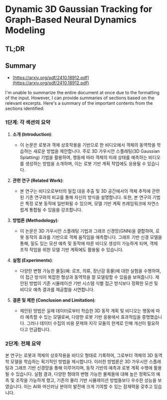 # Dynamic 3D Gaussian Tracking for Graph-Based Neural Dynamics Modeling
## TL;DR
## Summary
- [https://arxiv.org/pdf/2410.18912.pdf](https://arxiv.org/pdf/2410.18912.pdf)

I'm unable to summarize the entire document at once due to the formatting of the input. However, I can provide summaries of sections based on the relevant excerpts. Here's a summary of the important contents from the sections identified:

### 1단계: 각 섹션의 요약

1. **소개 (Introduction)**:
   - 이 논문은 로봇과 객체 상호작용을 기반으로 한 비디오에서 객체의 동역학을 학습하는 새로운 방법을 제안합니다. 주로 3D 가우시안 스플래팅(3D Gaussian Splatting) 기법을 활용하여, 행동에 따라 객체의 미래 상태를 예측하는 비디오를 생성하는 방법을 소개하며, 이는 로봇 기반 계획 작업에도 응용될 수 있습니다.

2. **관련 연구 (Related Work)**:
   - 본 연구는 비디오로부터의 밀집 대응 추출 및 3D 공간에서의 객체 추적에 관련된 기존 연구와의 비교를 통해 자신의 방식을 설명합니다. 또한, 본 연구의 기법은 특정 로봇 동작에 일반화될 수 있으며, 모델 기반 계획 프레임워크에 자연스럽게 통합될 수 있음을 강조합니다.

3. **방법론 (Methodology)**:
   - 이 논문은 3D 가우시안 스플래팅 기법과 그래프 신경망(GNN)을 결합하여, 로봇 동작의 효과를 기반으로 객체 움직임을 예측합니다. 그래프 기반 신경 모델을 통해, 밀도 있는 모션 예측 및 동작에 따른 비디오 생성이 가능하게 되며, 객체 조작 작업을 위한 모델 기반 계획에도 활용될 수 있습니다.

4. **실험 (Experiments)**:
   - 다양한 변형 가능한 물질(예: 로프, 의류, 장난감 동물)에 대한 실험을 수행하여, 이 접근 방식이 복잡한 형상과 동역학을 잘 모델링할 수 있음을 보여줍니다. 제안된 방법이 기존 시뮬레이션 기반 시스템 식별 접근 방식보다 정확한 모션 및 비디오 예측 결과를 제공함을 시연합니다.

5. **결론 및 제한 (Conclusion and Limitation)**:
   - 제안된 방법은 실제 데이터로부터 학습한 3D 동작 계획 및 비디오는 행동에 따라 예측할 수 있는 모델로써, 다양한 로봇 기반 응용에서 효과적임을 증명했습니다. 그러나 데이터 수집의 비용 문제와 지각 모듈의 한계로 인해 개선이 필요하다고 언급합니다.

### 2단계: 전체 요약

본 연구는 로봇과 객체의 상호작용을 비디오 형태로 기록하여, 그로부터 객체의 3D 동역학 모델을 학습하는 획기적인 방법을 제시합니다. 이러한 방법론은 3D 가우시안 스플래팅과 그래프 기반 신경망을 통해 이루어지며, 동작 기반의 예측과 로봇 계획 수행에 활용될 수 있습니다. 실험 결과, 다양한 형태의 변형 가능한 물체들에 대해 높은 정확도의 예측 및 조작을 가능하게 했고, 기존의 물리 기반 시뮬레이션 방법들보다 우수한 성능을 보였습니다. 이는 AI와 머신러닝 분야의 발전에 크게 기여할 수 있는 잠재력을 갖추고 있습니다.